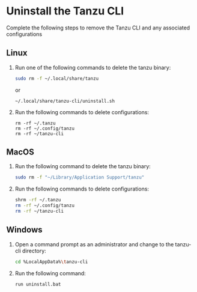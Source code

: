 # Uninstall the Tanzu CLI
Complete the following steps to remove the Tanzu CLI and any associated configurations

## Linux

1. Run one of the following commands to delete the tanzu binary:

    ```sh
    sudo rm -f ~/.local/share/tanzu
    ```
    or

    ```
    ~/.local/share/tanzu-cli/uninstall.sh
    ```

2. Run the following commands to delete configurations:
    ```
    rm -rf ~/.tanzu
    rm -rf ~/.config/tanzu
    rm -rf ~/tanzu-cli
    ```

##  MacOS

1. Run the following command to delete the tanzu binary:

    ```sh
    sudo rm -f "~/Library/Application Support/tanzu"
    ```

2. Run the following commands to delete configurations:

    ```sh
    shrm -rf ~/.tanzu
    rm -rf ~/.config/tanzu
    rm -rf ~/tanzu-cli
    ```

## Windows
1. Open a command prompt as an administrator and change to the tanzu-cli directory:

    ```sh
    cd %LocalAppData%\tanzu-cli
    ```
2. Run the following command:

    ```sh
    run uninstall.bat
    ```